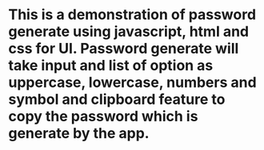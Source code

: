 # This is a demonstration of password generate using javascript, html and css for UI. Password generate will take input and list of option as uppercase, lowercase, numbers and symbol and clipboard feature to copy the password  which is generate by the app.

